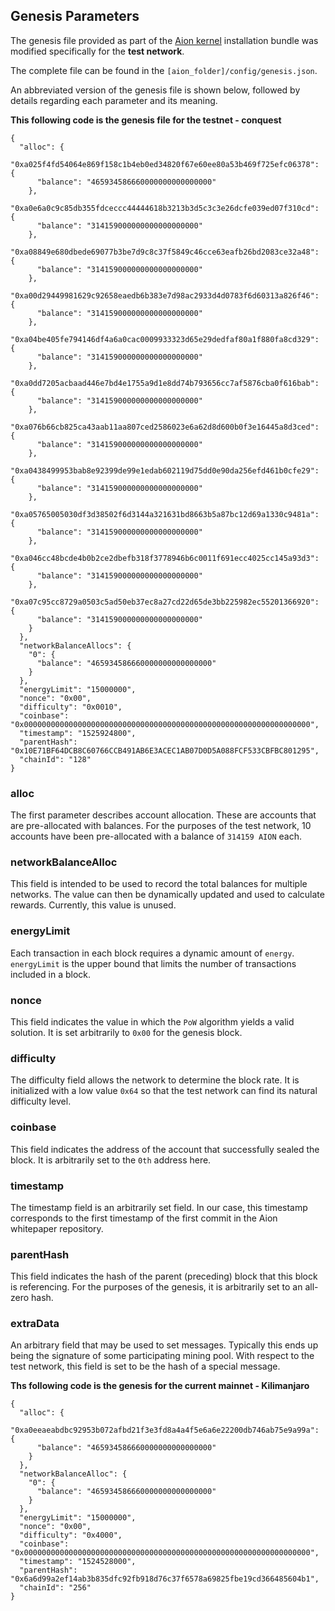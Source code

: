 ## Genesis Parameters

The genesis file provided as part of the [Aion kernel](https://github.com/aionnetwork/aion) installation bundle was modified specifically for the **test network**.

The complete file can be found in the `[aion_folder]/config/genesis.json`.

An abbreviated version of the genesis file is shown below, followed by details regarding each parameter and its meaning.


**This following code is the genesis file for the testnet - conquest**
```
{
  "alloc": {
    "0xa025f4fd54064e869f158c1b4eb0ed34820f67e60ee80a53b469f725efc06378": {
      "balance": "465934586660000000000000000"
    },
    "0xa0e6a0c9c85db355fdceccc44444618b3213b3d5c3c3e26dcfe039ed07f310cd": {
      "balance": "314159000000000000000000"
    },
    "0xa08849e680dbede69077b3be7d9c8c37f5849c46cce63eafb26bd2083ce32a48": {
      "balance": "314159000000000000000000"
    },
    "0xa00d29449981629c92658eaedb6b383e7d98ac2933d4d0783f6d60313a826f46": {
      "balance": "314159000000000000000000"
    },
    "0xa04be405fe794146df4a6a0cac0009933323d65e29dedfaf80a1f880fa8cd329": {
      "balance": "314159000000000000000000"
    },
    "0xa0dd7205acbaad446e7bd4e1755a9d1e8dd74b793656cc7af5876cba0f616bab": {
      "balance": "314159000000000000000000"
    },
    "0xa076b66cb825ca43aab11aa807ced2586023e6a62d8d600b0f3e16445a8d3ced": {
      "balance": "314159000000000000000000"
    },
    "0xa0438499953bab8e92399de99e1edab602119d75dd0e90da256efd461b0cfe29": {
      "balance": "314159000000000000000000"
    },
    "0xa05765005030df3d38502f6d3144a321631bd8663b5a87bc12d69a1330c9481a": {
      "balance": "314159000000000000000000"
    },
    "0xa046cc48bcde4b0b2ce2dbefb318f3778946b6c0011f691ecc4025cc145a93d3": {
      "balance": "314159000000000000000000"
    },
    "0xa07c95cc8729a0503c5ad50eb37ec8a27cd22d65de3bb225982ec55201366920": {
      "balance": "314159000000000000000000"
    }
  },
  "networkBalanceAllocs": {
    "0": {
      "balance": "465934586660000000000000000"
    }
  },
  "energyLimit": "15000000",
  "nonce": "0x00",
  "difficulty": "0x0010",
  "coinbase": "0x0000000000000000000000000000000000000000000000000000000000000000",
  "timestamp": "1525924800",
  "parentHash": "0x10E71BF64DCB8C60766CCB491AB6E3ACEC1AB07D0D5A088FCF533CBFBC801295",
  "chainId": "128"
}
```

### alloc

The first parameter describes account allocation. These are accounts that are pre-allocated with balances. For the purposes of the test network, 10 accounts have been pre-allocated with a balance of ``314159 AION`` each.

### networkBalanceAlloc

This field is intended to be used to record the total balances for multiple networks. The value can then be dynamically updated and used to calculate rewards. Currently, this value is unused.

### energyLimit

Each transaction in each block requires a dynamic amount of ``energy``. ``energyLimit`` is the upper bound that limits the number of transactions included in a block.

### nonce

This field indicates the value in which the ``PoW`` algorithm yields a valid solution. It is set arbitrarily to ``0x00`` for the genesis block.

### difficulty

The difficulty field allows the network to determine the block rate. It is initialized with a low value `0x64` so that the test network can find its natural difficulty level.

### coinbase

This field indicates the address of the account that successfully sealed the block. It is arbitrarily set to the ``0th`` address here.

### timestamp

The timestamp field is an arbitrarily set field. In our case, this timestamp corresponds to the first timestamp of the first commit in the Aion whitepaper repository.

### parentHash

This field indicates the hash of the parent (preceding) block that this block is referencing. For the purposes of the genesis, it is arbitrarily set to an all-zero hash.

###  extraData

An arbitrary field that may be used to set messages. Typically this ends up being the signature of some participating mining pool. With respect to the test network, this field is set to be the hash of a special message.


**Ths following code is the genesis for the current mainnet - Kilimanjaro**
```
{
  "alloc": {
    "0xa0eeaeabdbc92953b072afbd21f3e3fd8a4a4f5e6a6e22200db746ab75e9a99a": {
      "balance": "465934586660000000000000000"
    }
  },
  "networkBalanceAlloc": {
    "0": {
      "balance": "465934586660000000000000000"
    }
  },
  "energyLimit": "15000000",
  "nonce": "0x00",
  "difficulty": "0x4000",
  "coinbase": "0x0000000000000000000000000000000000000000000000000000000000000000",
  "timestamp": "1524528000",
  "parentHash": "0x6a6d99a2ef14ab3b835dfc92fb918d76c37f6578a69825fbe19cd366485604b1",
  "chainId": "256"
}
```
